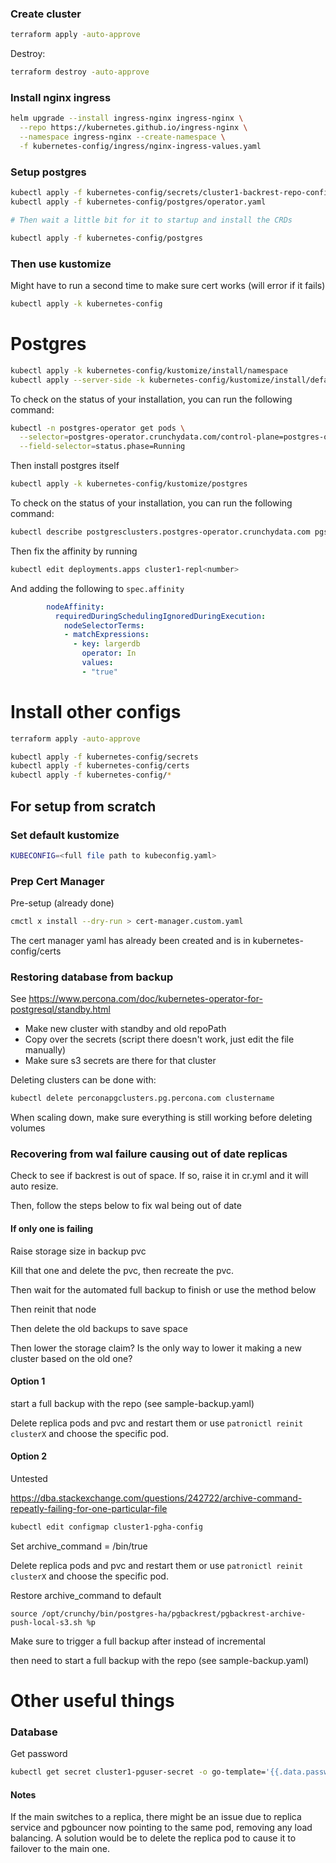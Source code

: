 ### Create cluster

```bash
terraform apply -auto-approve
```

Destroy:

```bash
terraform destroy -auto-approve
```


### Install nginx ingress

```bash
helm upgrade --install ingress-nginx ingress-nginx \
  --repo https://kubernetes.github.io/ingress-nginx \
  --namespace ingress-nginx --create-namespace \
  -f kubernetes-config/ingress/nginx-ingress-values.yaml
```

### Setup postgres


```bash
kubectl apply -f kubernetes-config/secrets/cluster1-backrest-repo-config-secret.yaml
kubectl apply -f kubernetes-config/postgres/operator.yaml

# Then wait a little bit for it to startup and install the CRDs

kubectl apply -f kubernetes-config/postgres
```

### Then use kustomize

Might have to run a second time to make sure cert works (will error if it fails)

```bash
kubectl apply -k kubernetes-config
```

# Postgres

```bash
kubectl apply -k kubernetes-config/kustomize/install/namespace
kubectl apply --server-side -k kubernetes-config/kustomize/install/default
```

To check on the status of your installation, you can run the following command:

```bash
kubectl -n postgres-operator get pods \
  --selector=postgres-operator.crunchydata.com/control-plane=postgres-operator \
  --field-selector=status.phase=Running
```

Then install postgres itself

```bash
kubectl apply -k kubernetes-config/kustomize/postgres
```


To check on the status of your installation, you can run the following command:

```bash
kubectl describe postgresclusters.postgres-operator.crunchydata.com pgsb
```

Then fix the affinity by running

```bash
kubectl edit deployments.apps cluster1-repl<number>
```

And adding the following to `spec.affinity`

```yaml
        nodeAffinity:
          requiredDuringSchedulingIgnoredDuringExecution:
            nodeSelectorTerms:
            - matchExpressions:
              - key: largerdb
                operator: In
                values:
                - "true"
```

# Install other configs

```bash
terraform apply -auto-approve

kubectl apply -f kubernetes-config/secrets
kubectl apply -f kubernetes-config/certs
kubectl apply -f kubernetes-config/*
```

## For setup from scratch

### Set default kustomize

```bash
KUBECONFIG=<full file path to kubeconfig.yaml>
```

### Prep Cert Manager

Pre-setup (already done)
```bash
cmctl x install --dry-run > cert-manager.custom.yaml
```

The cert manager yaml has already been created and is in kubernetes-config/certs


### Restoring database from backup

See https://www.percona.com/doc/kubernetes-operator-for-postgresql/standby.html

- Make new cluster with standby and old repoPath
- Copy over the secrets (script there doesn't work, just edit the file manually)
- Make sure s3 secrets are there for that cluster

Deleting clusters can be done with:

```bash
kubectl delete perconapgclusters.pg.percona.com clustername
```

When scaling down, make sure everything is still working before deleting volumes

### Recovering from wal failure causing out of date replicas

Check to see if backrest is out of space. If so, raise it in cr.yml and it will auto resize.

Then, follow the steps below to fix wal being out of date

#### If only one is failing

Raise storage size in backup pvc

Kill that one and delete the pvc, then recreate the pvc.

Then wait for the automated full backup to finish or use the method below

Then reinit that node

Then delete the old backups to save space

Then lower the storage claim? Is the only way to lower it making a new cluster based on the old one?

#### Option 1

start a full backup with the repo (see sample-backup.yaml)

Delete replica pods and pvc and restart them or use `patronictl reinit clusterX` and choose the specific pod.

#### Option 2

Untested

https://dba.stackexchange.com/questions/242722/archive-command-repeatly-failing-for-one-particular-file


```bash
kubectl edit configmap cluster1-pgha-config
```

Set archive_command = /bin/true

Delete replica pods and pvc and restart them or use `patronictl reinit clusterX` and choose the specific pod.

Restore archive_command to default

```
source /opt/crunchy/bin/postgres-ha/pgbackrest/pgbackrest-archive-push-local-s3.sh %p
```

Make sure to trigger a full backup after instead of incremental

then need to start a full backup with the repo (see sample-backup.yaml)

# Other useful things

### Database

Get password

```bash
kubectl get secret cluster1-pguser-secret -o go-template='{{.data.password | base64decode}}'
```

#### Notes

If the main switches to a replica, there might be an issue due to replica service and pgbouncer now pointing to the same pod, removing any load balancing. A solution would be to delete the replica pod to cause it to failover to the main one.